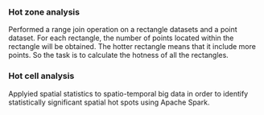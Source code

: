 ### Hot zone analysis
Performed a range join operation on a rectangle datasets and a point dataset. For each rectangle, the number of points located within the rectangle will be obtained. The hotter rectangle means that it include more points. So the task is to calculate the hotness of all the rectangles. 

### Hot cell analysis
Applyied spatial statistics to spatio-temporal big data in order to identify statistically significant spatial hot spots using Apache Spark. 